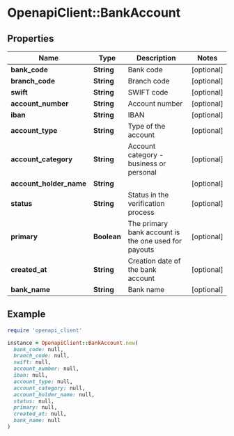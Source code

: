 # OpenapiClient::BankAccount

## Properties

| Name | Type | Description | Notes |
| ---- | ---- | ----------- | ----- |
| **bank_code** | **String** | Bank code | [optional] |
| **branch_code** | **String** | Branch code | [optional] |
| **swift** | **String** | SWIFT code | [optional] |
| **account_number** | **String** | Account number | [optional] |
| **iban** | **String** | IBAN | [optional] |
| **account_type** | **String** | Type of the account | [optional] |
| **account_category** | **String** | Account category - business or personal | [optional] |
| **account_holder_name** | **String** |  | [optional] |
| **status** | **String** | Status in the verification process | [optional] |
| **primary** | **Boolean** | The primary bank account is the one used for payouts | [optional] |
| **created_at** | **String** | Creation date of the bank account | [optional] |
| **bank_name** | **String** | Bank name | [optional] |

## Example

```ruby
require 'openapi_client'

instance = OpenapiClient::BankAccount.new(
  bank_code: null,
  branch_code: null,
  swift: null,
  account_number: null,
  iban: null,
  account_type: null,
  account_category: null,
  account_holder_name: null,
  status: null,
  primary: null,
  created_at: null,
  bank_name: null
)
```

